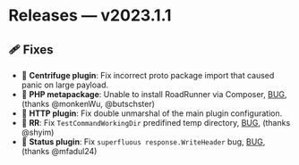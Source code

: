 # Releases — v2023.1.1

## 🩹 Fixes

- 🐛 **Centrifuge plugin**: Fix incorrect proto package import that caused panic on large payload.
- 🐛 **PHP metapackage**: Unable to install RoadRunner via Composer, [BUG](https://github.com/roadrunner-server/roadrunner/issues/1540), (thanks @monkenWu, @butschster)
- 🐛 **HTTP plugin**: Fix double unmarshal of the main plugin configuration.
- 🐛 **RR**: Fix `TestCommandWorkingDir` predifined temp directory, [BUG](https://github.com/roadrunner-server/roadrunner/issues/1545), (thanks @shyim)
- 🐛 **Status plugin**: Fix `superfluous response.WriteHeader` bug, [BUG](https://github.com/roadrunner-server/roadrunner/issues/1544), (thanks @mfadul24)
